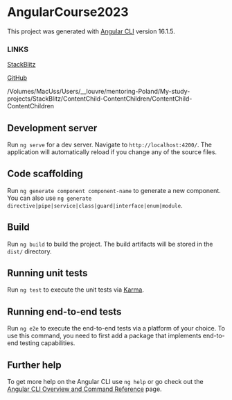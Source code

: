 # AngularCourse2023

This project was generated with [Angular CLI](https://github.com/angular/angular-cli) version 16.1.5.

### LINKS

[StackBlitz](https://stackblitz.com/~/github.com/igor2000xp/ContentChild-ContentChildren)

[GitHub](https://github.com/igor2000xp/ContentChild-ContentChildren)

/Volumes/MacUss/Users/__louvre/mentoring-Poland/My-study-projects/StackBlitz/ContentChild-ContentChildren/ContentChild-ContentChildren

## Development server

Run `ng serve` for a dev server. Navigate to `http://localhost:4200/`. The application will automatically reload if you change any of the source files.

## Code scaffolding

Run `ng generate component component-name` to generate a new component. You can also use `ng generate directive|pipe|service|class|guard|interface|enum|module`.

## Build

Run `ng build` to build the project. The build artifacts will be stored in the `dist/` directory.

## Running unit tests

Run `ng test` to execute the unit tests via [Karma](https://karma-runner.github.io).

## Running end-to-end tests

Run `ng e2e` to execute the end-to-end tests via a platform of your choice. To use this command, you need to first add a package that implements end-to-end testing capabilities.

## Further help

To get more help on the Angular CLI use `ng help` or go check out the [Angular CLI Overview and Command Reference](https://angular.io/cli) page.
